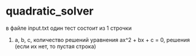 # quadratic_solver

в файле input.txt один тест состоит из 1 строчки
1) a, b, c, количество решений уравнения ax^2 + bx + c = 0, решения (если их нет, то пустая строка)
